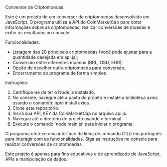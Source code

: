Conversor de Criptomoedas

Este é um projeto de um conversor de criptomoedas desenvolvido em JavaScript. O programa utiliza a API do CoinMarketCap para obter informações sobre as criptomoedas, realizar conversões de moedas e exibir os resultados no console.

Funcionalidades:
- Listagem das 20 principais criptomoedas (Você pode ajustar para a quantidade desejada em api.js);
- Conversão entre diferentes moedas (BRL, USD, EUR);
- Opção de escolher outra criptomoeda para conversão;
- Encerramento do programa de forma simples.

Instruções:
1. Certifique-se de ter o Node.js instalado.
2. No console, navegue até a pasta do projeto e instale a biblioteca axios usando o comando: npm install axios.
3. Clone este repositório.
4. Insira sua API_KEY da CoinMarketCap no arquivo api.js.
5. Navegue até o diretório do projeto usando o terminal.
6. Execute o comando 'node main.js' para iniciar o programa.

O programa oferece uma interface de linha de comando (CLI) em português para interagir com as funcionalidades. Siga as instruções no console para realizar conversões de criptomoedas.

Este projeto é apenas para fins educativos e de aprendizado de JavaScript, APIs e manipulação de dados.
